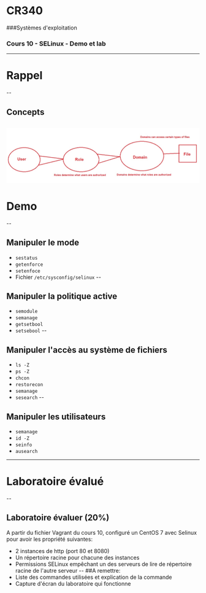 # CR340

###Systèmes d'exploitation

### Cours 10 - SELinux - Demo et lab
---
# Rappel
--
## Concepts
![SELinux](images/SELinux.jpg)
---
# Demo
--
## Manipuler le mode
* `sestatus`
* `getenforce`
* `setenfoce`
* Fichier `/etc/sysconfig/selinux`
--
## Manipuler la politique active
* `semodule`
* `semanage`
* `getsetbool`
* `setsebool`
--
## Manipuler l'accès au système de fichiers
* `ls -Z`
* `ps -Z`
* `chcon`
* `restorecon`
* `semanage`
* `sesearch`
--
## Manipuler les utilisateurs
* `semanage`
* `id -Z`
* `seinfo`
* `ausearch`
---
# Laboratoire évalué
--
## Laboratoire évaluer (20%)

A partir du fichier Vagrant du cours 10, configuré un CentOS 7 avec Selinux pour avoir les propriété suivantes:
* 2 instances de http (port 80 et 8080)
* Un répertoire racine pour chacune des instances
* Permissions SELinux empêchant un des serveurs de lire de répertoire racine de l'autre serveur
--
##A remettre:
* Liste des commandes utilisées et explication de la commande
* Capture d'écran du laboratoire qui fonctionne
